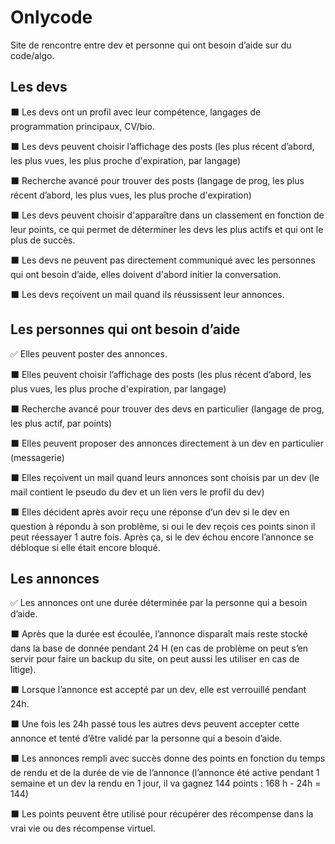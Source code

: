 # Onlycode

Site de rencontre entre dev et personne qui ont besoin d’aide sur du code/algo.

## Les devs

⬛ Les devs ont un profil avec leur compétence, langages de programmation principaux, CV/bio.

⬛ Les devs peuvent choisir l’affichage des posts (les plus récent d’abord, les plus vues, les plus proche d'expiration, par langage)

⬛ Recherche avancé pour trouver des posts (langage de prog, les plus récent d’abord, les plus vues, les plus proche d'expiration)

⬛ Les devs peuvent choisir d'apparaître dans un classement en fonction de leur points, ce qui permet de déterminer les devs les plus actifs et qui ont le plus de succès.

⬛ Les devs ne peuvent pas directement communiqué avec les personnes qui ont besoin d’aide, elles doivent d'abord initier la conversation.

⬛ Les devs reçoivent un mail quand ils réussissent leur annonces.

## Les personnes qui ont besoin d’aide

✅ Elles peuvent poster des annonces.

⬛ Elles peuvent choisir l’affichage des posts (les plus récent d’abord, les plus vues, les plus proche d'expiration, par langage)

⬛ Recherche avancé pour trouver des devs en particulier (langage de prog, les plus actif, par points)

⬛ Elles peuvent proposer des annonces directement à un dev en particulier (messagerie)

⬛ Elles reçoivent un mail quand leurs annonces sont choisis par un dev (le mail contient le pseudo du dev et un lien vers le profil du dev)

⬛ Elles décident après avoir reçu une réponse d’un dev si le dev en question à répondu à son problème, si oui le dev reçois ces points sinon il peut réessayer 1 autre fois. Après ça, si le dev échou encore l’annonce se débloque si elle était encore bloqué.

## Les annonces

✅ Les annonces ont une durée déterminée par la personne qui a besoin d’aide.

⬛ Après que la durée est écoulée, l’annonce disparaît mais reste stocké dans la base de donnée pendant 24 H (en cas de problème on peut s’en servir pour faire un backup du site, on peut aussi les utiliser en cas de litige).

⬛ Lorsque l’annonce est accepté par un dev, elle est verrouillé pendant 24h.

⬛ Une fois les 24h passé tous les autres devs peuvent accepter cette annonce et tenté d’être validé par la personne qui a besoin d’aide.

⬛ Les annonces rempli avec succès donne des points en fonction du temps de rendu et de la durée de vie de l’annonce (l’annonce été active pendant 1 semaine et un dev la rendu en 1 jour, il va gagnez 144 points : 168 h - 24h = 144)

⬛ Les points peuvent être utilisé pour récupérer des récompense dans la vrai vie ou des récompense virtuel.
